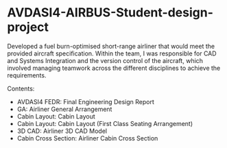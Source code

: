 # AVDASI4-AIRBUS-Student-design-project
Developed a fuel burn-optimised short-range airliner that would meet the provided aircraft specification. Within the team, I was responsible for CAD and Systems Integration and the version control of the aircraft, which involved managing teamwork across the different disciplines to achieve the requirements.

Contents: 

- AVDASI4 FEDR: Final Engineering Design Report
- GA: Airliner General Arrangement
- Cabin Layout: Cabin Layout
- Cabin Layout: Cabin Layout (First Class Seating Arrangement)
- 3D CAD: Airliner 3D CAD Model
- Cabin Cross Section: Airliner Cabin Cross Section
